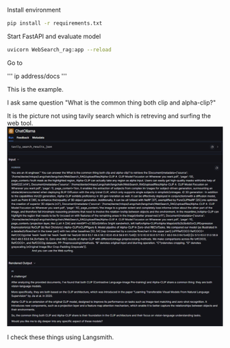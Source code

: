 Install environment 

```bash
pip install -r requirements.txt
```

Start FastAPI and evaluate model 

```bash
uvicorn WebSearch_rag:app --reload
```

Go to 

'''
ip address/docs 
'''

This is the example.

I ask same question "What is the common thing both clip and alpha-clip?" 

It is the picture not using tavily search which is retreving and surfing the web tool.  
<img src='./src/tavily_web.png'>

I check these things using Langsmith. 
